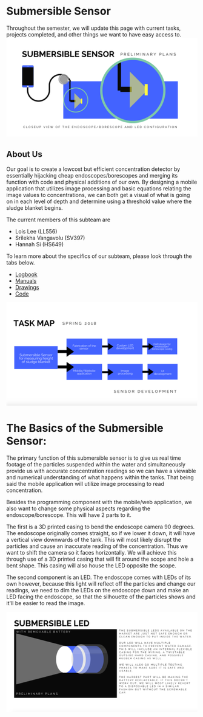 # Submersible Sensor

Throughout the semester, we will update this page with current tasks, projects completed,
and other things we want to have easy access to.
![](model.jpg)

## About Us

Our goal is to create a lowcost but efficient concentration detector by essentially hijacking 
cheap endoscopes/borescopes and merging its function with code and physical additions of our own.
By designing a mobile application that utilizes image processing and basic equations relating 
the image values to concentrations, we can both get a visual of what is going on in each level of depth
and determine using a threshold value where the sludge blanket begins.


The current members of this subteam are 

* Lois Lee (LL556) 
* Srilekha Vangavolu (SV397)
* Hannah Si (HS649)

To learn more about the specifics of our subteam, please look through the tabs below.


* [Logbook](./logs/logs.md)
* [Manuals](./manuals/manuals.md)
* [Drawings](./drawings/drawings.md)
* [Code](./code/code.md)

![](taskmap.jpg)

# The Basics of the Submersible Sensor:

The primary function of this submersible sensor is to give us real time footage of the particles suspended
within the water and simultaneously provide us with accurate concentration readings so we can have a viewable
and numerical understanding of what happens within the tanks. That being said the mobile application
will utilize image processing to read concentration.

Besides the programming component with the mobile/web application, 
we also want to change some physical aspects regarding the endoscope/borescope.
This will have 2 parts to it. 

The first is a 3D printed casing to bend the endoscope camera 90 degrees. 
The endoscope originally comes straight, so if we lower it down, 
it will have a vertical view downwards of the tank. This will most likely disrupt the particles and 
cause an inaccurate reading of the concentration. Thus we want to shift the camera
so it faces horizontally. We will achieve this through use of a 3D printed casing that will fit around the
scope and hole a bent shape. This casing will also house the LED opposite the scope.

The second component is an LED. The endoscope comes with LEDs of its own however, because this light will
reflect off the particles and change our readings, we need to dim the LEDs on the endoscope down and make an
LED facing the endoscope, so that the silhouette of the particles shows and it'll be easier to read the image.

![](led.jpg)
